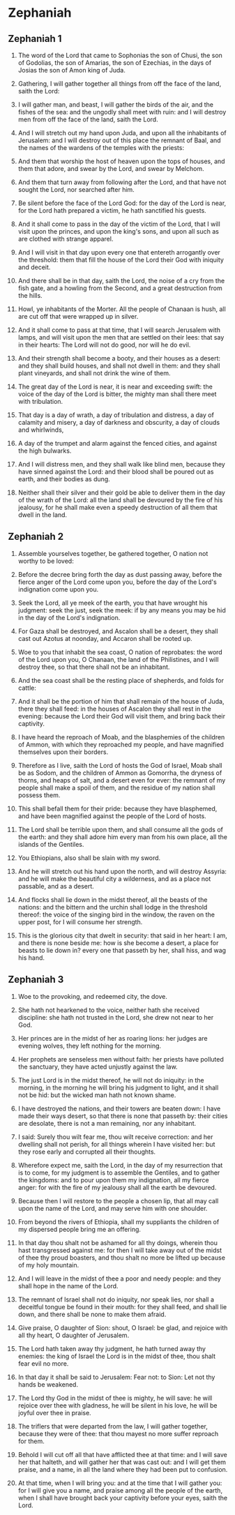 # Zephaniah

## Zephaniah 1

1. The word of the Lord that came to Sophonias the son of Chusi, the son of Godolias, the son of Amarias, the son of Ezechias, in the days of Josias the son of Amon king of Juda.

2. Gathering, I will gather together all things from off the face of the land, saith the Lord:

3. I will gather man, and beast, I will gather the birds of the air, and the fishes of the sea: and the ungodly shall meet with ruin: and I will destroy men from off the face of the land, saith the Lord.

4. And I will stretch out my hand upon Juda, and upon all the inhabitants of Jerusalem: and I will destroy out of this place the remnant of Baal, and the names of the wardens of the temples with the priests:

5. And them that worship the host of heaven upon the tops of houses, and them that adore, and swear by the Lord, and swear by Melchom.

6. And them that turn away from following after the Lord, and that have not sought the Lord, nor searched after him.

7. Be silent before the face of the Lord God: for the day of the Lord is near, for the Lord hath prepared a victim, he hath sanctified his guests.

8. And it shall come to pass in the day of the victim of the Lord, that I will visit upon the princes, and upon the king's sons, and upon all such as are clothed with strange apparel.

9. And I will visit in that day upon every one that entereth arrogantly over the threshold: them that fill the house of the Lord their God with iniquity and deceit.

10. And there shall be in that day, saith the Lord, the noise of a cry from the fish gate, and a howling from the Second, and a great destruction from the hills.

11. Howl, ye inhabitants of the Morter. All the people of Chanaan is hush, all are cut off that were wrapped up in silver.

12. And it shall come to pass at that time, that I will search Jerusalem with lamps, and will visit upon the men that are settled on their lees: that say in their hearts: The Lord will not do good, nor will he do evil.

13. And their strength shall become a booty, and their houses as a desert: and they shall build houses, and shall not dwell in them: and they shall plant vineyards, and shall not drink the wine of them.

14. The great day of the Lord is near, it is near and exceeding swift: the voice of the day of the Lord is bitter, the mighty man shall there meet with tribulation.

15. That day is a day of wrath, a day of tribulation and distress, a day of calamity and misery, a day of darkness and obscurity, a day of clouds and whirlwinds,

16. A day of the trumpet and alarm against the fenced cities, and against the high bulwarks.

17. And I will distress men, and they shall walk like blind men, because they have sinned against the Lord: and their blood shall be poured out as earth, and their bodies as dung.

18. Neither shall their silver and their gold be able to deliver them in the day of the wrath of the Lord: all the land shall be devoured by the fire of his jealousy, for he shall make even a speedy destruction of all them that dwell in the land.

## Zephaniah 2

1. Assemble yourselves together, be gathered together, O nation not worthy to be loved:

2. Before the decree bring forth the day as dust passing away, before the fierce anger of the Lord come upon you, before the day of the Lord's indignation come upon you.

3. Seek the Lord, all ye meek of the earth, you that have wrought his judgment: seek the just, seek the meek: if by any means you may be hid in the day of the Lord's indignation.

4. For Gaza shall be destroyed, and Ascalon shall be a desert, they shall cast out Azotus at noonday, and Accaron shall be rooted up.

5. Woe to you that inhabit the sea coast, O nation of reprobates: the word of the Lord upon you, O Chanaan, the land of the Philistines, and I will destroy thee, so that there shall not be an inhabitant.

6. And the sea coast shall be the resting place of shepherds, and folds for cattle:

7. And it shall be the portion of him that shall remain of the house of Juda, there they shall feed: in the houses of Ascalon they shall rest in the evening: because the Lord their God will visit them, and bring back their captivity.

8. I have heard the reproach of Moab, and the blasphemies of the children of Ammon, with which they reproached my people, and have magnified themselves upon their borders.

9. Therefore as I live, saith the Lord of hosts the God of Israel, Moab shall be as Sodom, and the children of Ammon as Gomorrha, the dryness of thorns, and heaps of salt, and a desert even for ever: the remnant of my people shall make a spoil of them, and the residue of my nation shall possess them.

10. This shall befall them for their pride: because they have blasphemed, and have been magnified against the people of the Lord of hosts.

11. The Lord shall be terrible upon them, and shall consume all the gods of the earth: and they shall adore him every man from his own place, all the islands of the Gentiles.

12. You Ethiopians, also shall be slain with my sword.

13. And he will stretch out his hand upon the north, and will destroy Assyria: and he will make the beautiful city a wilderness, and as a place not passable, and as a desert.

14. And flocks shall lie down in the midst thereof, all the beasts of the nations: and the bittern and the urchin shall lodge in the threshold thereof: the voice of the singing bird in the window, the raven on the upper post, for I will consume her strength.

15. This is the glorious city that dwelt in security: that said in her heart: I am, and there is none beside me: how is she become a desert, a place for beasts to lie down in? every one that passeth by her, shall hiss, and wag his hand.

## Zephaniah 3

1. Woe to the provoking, and redeemed city, the dove.

2. She hath not hearkened to the voice, neither hath she received discipline: she hath not trusted in the Lord, she drew not near to her God.

3. Her princes are in the midst of her as roaring lions: her judges are evening wolves, they left nothing for the morning.

4. Her prophets are senseless men without faith: her priests have polluted the sanctuary, they have acted unjustly against the law.

5. The just Lord is in the midst thereof, he will not do iniquity: in the morning, in the morning he will bring his judgment to light, and it shall not be hid: but the wicked man hath not known shame.

6. I have destroyed the nations, and their towers are beaten down: I have made their ways desert, so that there is none that passeth by: their cities are desolate, there is not a man remaining, nor any inhabitant.

7. I said: Surely thou wilt fear me, thou wilt receive correction: and her dwelling shall not perish, for all things wherein I have visited her: but they rose early and corrupted all their thoughts.

8. Wherefore expect me, saith the Lord, in the day of my resurrection that is to come, for my judgment is to assemble the Gentiles, and to gather the kingdoms: and to pour upon them my indignation, all my fierce anger: for with the fire of my jealousy shall all the earth be devoured.

9. Because then I will restore to the people a chosen lip, that all may call upon the name of the Lord, and may serve him with one shoulder.

10. From beyond the rivers of Ethiopia, shall my suppliants the children of my dispersed people bring me an offering.

11. In that day thou shalt not be ashamed for all thy doings, wherein thou hast transgressed against me: for then I will take away out of the midst of thee thy proud boasters, and thou shalt no more be lifted up because of my holy mountain.

12. And I will leave in the midst of thee a poor and needy people: and they shall hope in the name of the Lord.

13. The remnant of Israel shall not do iniquity, nor speak lies, nor shall a deceitful tongue be found in their mouth: for they shall feed, and shall lie down, and there shall be none to make them afraid.

14. Give praise, O daughter of Sion: shout, O Israel: be glad, and rejoice with all thy heart, O daughter of Jerusalem.

15. The Lord hath taken away thy judgment, he hath turned away thy enemies: the king of Israel the Lord is in the midst of thee, thou shalt fear evil no more.

16. In that day it shall be said to Jerusalem: Fear not: to Sion: Let not thy hands be weakened.

17. The Lord thy God in the midst of thee is mighty, he will save: he will rejoice over thee with gladness, he will be silent in his love, he will be joyful over thee in praise.

18. The triflers that were departed from the law, I will gather together, because they were of thee: that thou mayest no more suffer reproach for them.

19. Behold I will cut off all that have afflicted thee at that time: and I will save her that halteth, and will gather her that was cast out: and I will get them praise, and a name, in all the land where they had been put to confusion.

20. At that time, when I will bring you: and at the time that I will gather you: for I will give you a name, and praise among all the people of the earth, when I shall have brought back your captivity before your eyes, saith the Lord.

